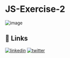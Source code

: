 # JS-Exercise-2

![image](https://user-images.githubusercontent.com/99559119/171638217-0d973cca-c001-4d67-8f6e-99404c6fbda2.png)



## 🔗 Links

[![linkedin](https://img.shields.io/badge/linkedin-0A66C2?style=for-the-badge&logo=linkedin&logoColor=white)](https://www.linkedin.com/in/mrtmzlm/)
[![twitter](https://img.shields.io/badge/twitter-1DA1F2?style=for-the-badge&logo=twitter&logoColor=white)](https://twitter.com/mrtmzlm)
